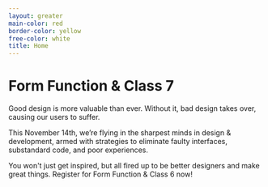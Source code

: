 ```yaml
---
layout: greater
main-color: red
border-color: yellow
free-color:	white
title: Home
---
```


# Form Function & Class 7

Good design is more valuable than ever. Without it, bad design takes over, causing our users to suffer. 

This November 14th, we’re flying in the sharpest minds in design & development, armed with strategies to eliminate faulty interfaces, substandard code, and poor experiences. 

You won't just get inspired, but all fired up to be better designers and make great things. Register for Form Function & Class 6 now!

<!-- <figure>
	<img src="assets/demo.jpg" alt="Demo">
</figure>

- abc
- def
- ghi -->
